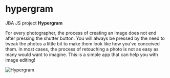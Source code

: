 # hypergram
JBA JS project <b>Hypergram</b>

For every photographer, the process of creating an image does not end after pressing the shutter button. You will always be pressed by the need to tweak the photos a little bit to make them look like how you've conceived them. In most cases, the process of retouching a photo is not as easy as many would want to imagine. 
This is a simple app that can help you with image editing!

![Hypergram](https://user-images.githubusercontent.com/79073120/164371024-92fd4dbd-afcb-48fa-9eec-977b1803c695.png)
